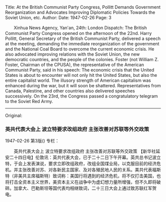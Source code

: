 Title: At the British Communist Party Congress, Pollitt Demands Government Reorganization and Advocates Improving Diplomatic Policies Towards the Soviet Union, etc.
Author:
Date: 1947-02-26
Page: 3

　　Xinhua News Agency, Yan'an, 24th: London Dispatch: The British Communist Party Congress opened on the afternoon of the 22nd. Harry Pollitt, General Secretary of the British Communist Party, delivered a speech at the meeting, demanding the immediate reorganization of the government and the National Coal Board to overcome the current economic crisis. He also advocated improving relations with the Soviet Union, the new democratic countries, and the people of the colonies. Foster (not William Z. Foster, Chairman of the CPUSA), the representative of the American Communist Party, said in his speech: The economic crisis that the United States is about to encounter will not only hit the United States, but also the entire capitalist world. The illusory strength of American capitalism was enhanced during the war, but it will soon be shattered. Representatives from Canada, Palestine, and other countries also delivered speeches successively. On the 23rd, the Congress passed a congratulatory telegram to the Soviet Red Army.



<hr /> 

Original: 


### 英共代表大会上  波立特要求改组政府  主张改善对苏联等外交政策

1947-02-26
第3版()
专栏：

　　英共代表大会上
    波立特要求改组政府
    主张改善对苏联等外交政策
    【新华社延安二十四日电】伦敦讯：英共代表大会，已于二十二日下午开幕。英共总书记波立特，于会上发表演说，要求立即改组政府，改组全国煤业局，以克服目前的经济危机。并主张改善对苏、对各新民主国家、及对各殖民地人民的关系。美共代表福斯特（非美共主席福斯特）致词称：美国行将遇到的经济危机，将不仅打击美国，也将打击全资本主义世界，美资本主义在战争中为虚幻想力量所增强，但不久即将破碎。加拿大、巴勒斯坦等国代表均相继致词，二十三日大会上通过致苏联红军贺电。
